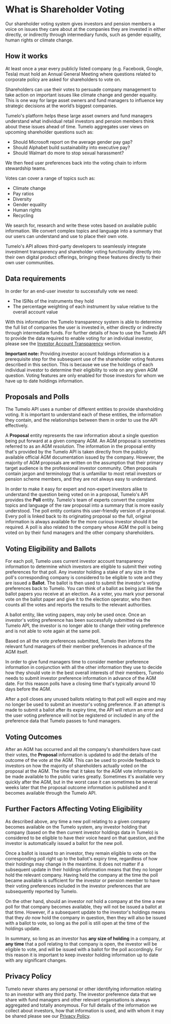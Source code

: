 # What is Shareholder Voting

Our shareholder voting system gives investors and pension members a voice on issues they care about at the companies they are invested in either directly, or indirectly through intermediary funds, such as gender equality, human rights or climate change. 

## How it works
At least once a year every publicly listed company (e.g. Facebook, Google, Tesla) must hold an Annual General Meeting where questions related to corporate policy are asked for shareholders to vote on.

Shareholders can use their votes to persuade company management to take action on important issues like climate change and gender equality. This is one way for large asset owners and fund managers to influence key strategic decisions at the world’s biggest companies.

Tumelo's platform helps these large asset owners and fund managers understand what individual retail investors and pension members think about these issues ahead of time. Tumelo aggregates user views on upcoming shareholder questions such as:

* Should Microsoft report on the average gender pay gap?
* Should Alphabet build sustainability into executive pay?
* Should Walmart do more to stop sexual harassment?

We then feed user preferences back into the voting chain to inform stewardship teams.

Votes can cover a range of topics such as:

* Climate change
* Pay ratios
* Diversity
* Gender equality
* Human rights
* Recycling

We search for, research and write these votes based on available public information. We convert complex topics and language into a summary that our users can understand and use to place their own vote.

Tumelo's API allows third-party developers to seamlessly integrate investment transparency and shareholder voting functionality directly into their own digital product offerings, bringing these features directly to their own user communities.


## Data requirements
In order for an end-user investor to successfully vote we need:

* The ISINs of the instruments they hold
* The percentage weighting of each instrument by value relative to the overall account value

With this information the Tumelo transparency system is able to determine the full list of companies the user is invested in, either directly or indirectly through intermediate funds. For further details of how to use the Tumelo API to provide the data required to enable voting for an individual investor, please see the [Investor Account Transparency](../Investor_Account_Transparency/README.md) section.

**Important note:** Providing investor account holdings information is a prerequisite step for the subsequent use of the shareholder voting features described in this section. This is because we use the holdings of each individual investor to determine their eligibility to vote on any given AGM question. Voting features are only enabled for those investors for whom we have up to date holdings information.


## Proposals and Polls

The Tumelo API uses a number of different entities to provide shareholding voting. It is important to understand each of these entities, the information they contain, and the relationships between them in order to use the API effectively.

A **Proposal** entity represents the raw information about a single question being put forward at a given company AGM. An AGM proposal is sometimes referred to as an AGM *resolution*. The information in the proposal entity that's provided by the Tumelo API is taken directly from the publicly available official AGM documentation issued by the company. However, the majority of AGM proposals are written on the assumption that their primary target audience is the professional investor community. Often proposals contain jargon and terminology that is unfamiliar to most retail investors or pension scheme members, and they are not always easy to understand.

In order to make it easy for expert and non-expert investors alike to understand the question being voted on in a proposal, Tumelo's API provides the **Poll** entity. Tumelo's team of experts convert the complex topics and language of the raw proposal into a summary that is more easily understood. The poll entity contains this user-friendly version of a proposal. Every poll is linked back to its originating proposal so the full, original information is always available for the more curious investor should it be required. A poll is also related to the company whose AGM the poll is being voted on by their fund managers and the other company shareholders.


## Voting Eligibility and Ballots

For each poll, Tumelo uses current investor account transparency information to determine which investors are eligible to submit their voting preferences for that poll. Any investor holding a stake of any size in the poll's corresponding company is considered to be eligible to vote and they are issued a **Ballot**. The ballot is then used to submit the investor's voting preferences back to Tumelo. You can think of a ballot as being just like the ballot papers you receive at an election. As a voter, you mark your personal vote on the ballot paper and give it to the election operator, who then counts all the votes and reports the results to the relevant authorities.

A ballot entity, like voting papers, may only be used once. Once an investor's voting preference has been successfully submitted via the Tumelo API, the investor is no longer able to change their voting preference and is not able to vote again at the same poll.

Based on all the vote preferences submitted, Tumelo then informs the relevant fund managers of their member preferences in advance of the AGM itself.

In order to give fund managers time to consider member preference information in conjunction with all the other information they use to decide how they should vote in the best overall interests of their members, Tumelo needs to submit investor preference information in advance of the AGM date. For this reason polls have a closing time that's typically around 10 days before the AGM.

After a poll closes any unused ballots relating to that poll will expire and may no longer be used to submit an investor's voting preference.  If an attempt is made to submit a ballot after its expiry time, the API will return an error and the user voting preference will not be registered or included in any of the preference data that Tumelo passes to fund managers.

## Voting Outcomes
After an AGM has occurred and all the company's shareholders have cast their votes, the **Proposal** information is updated to add the details of the outcome of the vote at the AGM. This can be used to provide feedback to investors on how the majority of shareholders actually voted on the proposal at the AGM. The time that it takes for the AGM vote information to be made available to the public varies greatly. Sometimes it's available very quickly after the AGM, but in the worst case it can sometimes be several weeks later that the proposal outcome information is published and it becomes available through the Tumelo API.


## Further Factors Affecting Voting Eligibility
As described above, any time a new poll relating to a given company becomes available on the Tumelo system, any investor holding that company (based on the then current investor holdings data in Tumelo) is considered to be eligible to have their voice heard on that question, and the investor is automatically issued a ballot for the new poll.

Once a ballot is issued to an investor, they remain eligible to vote on the corresponding poll right up to the ballot's expiry time, regardless of how their holdings may change in the meantime. It does not matter if a subsequent update in their holdings information means that they no longer hold the relevant company. Having held the company at the time the poll became available is sufficient for the investor or pension member to have their voting preferences included in the investor preferences that are subsequently reported by Tumelo.

On the other hand, should an investor *not* hold a company at the time a new poll for that company becomes available, they will not be issued a ballot at that time. However, if a subsequent update to the investor's holdings means that they *do* now hold the company in question, then they will also be issued with a ballot to vote, so long as the poll is still open at the time of the holdings update.

In summary, so long as an investor has **any size of holding** in a company, at **any time** that a poll relating to that company is open, the investor will be eligible to vote, and will be issued with a ballot for the poll accordingly. For this reason it is important to keep investor holding information up to date with any significant changes.

## Privacy Policy

Tumelo never shares any personal or other identifying information relating to an investor with any third party. The investor preference data that we share with fund managers and other relevant organisations is always aggregated and totally anonymous. For full details of the information we collect about investors, how that information is used, and with whom it may be shared please see our [Privacy Policy](https://www.tumelo.com/privacy.pdf).



